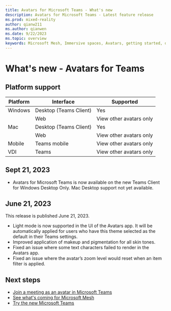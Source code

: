 ```yaml
---
title: Avatars for Microsoft Teams - What's new
description: Avatars for Microsoft Teams - Latest feature release 
ms.prod: mixed-reality
author: qianw211
ms.author: qianwen
ms.date: 9/22/2023
ms.topic: overview
keywords: Microsoft Mesh, Immersive spaces, Avatars, getting started, documentation, features
---
```


# What's new - Avatars for Teams

## Platform support

| Platform   | Interface | Supported |
| -------- | ------- | ------ |
| Windows  | Desktop (Teams Client)    | Yes |
|  | Web     | View other avatars only |
| Mac    | Desktop (Teams Client)    | Yes |
|  | Web  | View other avatars only |
| Mobile | Teams mobile | View other avatars only |
| VDI | Teams | View other avatars only |

## Sept 21, 2023

* Avatars for Microsoft Teams is now available on the new Teams Client for Windows Desktop Only. Mac Desktop support not yet available.

## June 21, 2023

This release is published June 21, 2023.

* Light mode is now supported in the UI of the Avatars app. It will be automatically applied for users who have this theme selected as the default in their Teams settings.
* Improved application of makeup and pigmentation for all skin tones.
* Fixed an issue where some text characters failed to render in the Avatars app.
* Fixed an issue where the avatar’s zoom level would reset when an item filter is applied.

## Next steps

* [Join a meeting as an avatar in Microsoft Teams](https://support.microsoft.com/office/join-a-meeting-as-an-avatar-in-microsoft-teams-5384e7b7-30c7-4bcb-8065-0c9e830cc8ad)
* [See what's coming for Microsoft Mesh](https://aka.ms/meshdocs)
* [Try the new Microsoft Teams](https://support.microsoft.com/office/try-the-new-microsoft-teams-2d4a0c96-fa52-43f8-a006-4bfbc62cf6c5)